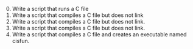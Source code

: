 0. Write a script that runs a C file
1. Write a script that compiles a C file but does not link
2. Write a script that compiles a C file but does not link.
3. Write a script that compiles a C file but does not link.
4. Write a script that compiles a C file and creates an executable named cisfun.
 
